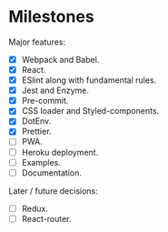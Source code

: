 # Milestones

Major features:
- [x] Webpack and Babel.
- [x] React.
- [x] ESlint along with fundamental rules.
- [x] Jest and Enzyme.
- [x] Pre-commit.
- [x] CSS loader and Styled-components.
- [x] DotEnv.
- [x] Prettier.
- [ ] PWA.
- [ ] Heroku deployment.
- [ ] Examples.
- [ ] Documentation.

Later / future decisions:
- [ ] Redux.
- [ ] React-router.